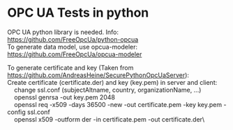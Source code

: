 # OPC UA Tests in python

OPC UA python library is needed. Info: https://github.com/FreeOpcUa/python-opcua \
To generate data model, use opcua-modeler: https://github.com/FreeOpcUa/opcua-modeler 

To generate certificate and key (Taken from https://github.com/AndreasHeine/SecurePythonOpcUaServer): \
Create certificate (certificate.der) and key (key.pem) in server and client:\
   &nbsp; &nbsp; change ssl.conf (subjectAltname, country, organizationName, ...)\
   &nbsp; &nbsp; openssl genrsa -out key.pem 2048 \
   &nbsp; &nbsp; openssl req -x509 -days 36500 -new -out certificate.pem -key key.pem -config ssl.conf\
   &nbsp; &nbsp; openssl x509 -outform der -in certificate.pem -out certificate.der\
